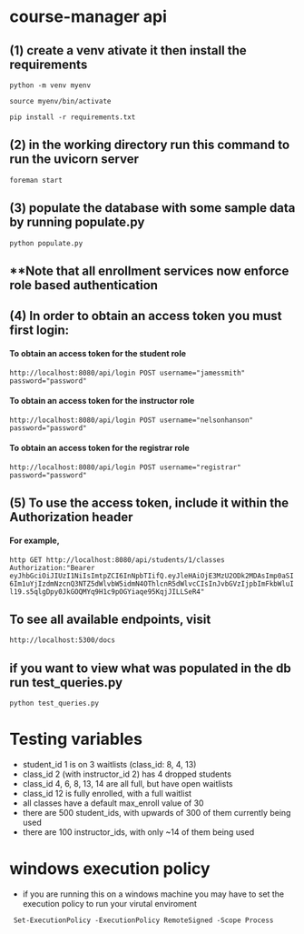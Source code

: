 # course-manager api

## (1) create a venv ativate it then install the requirements

`python -m venv myenv`

`source myenv/bin/activate`

`pip install -r requirements.txt`


## (2) in the working directory run this command to run the uvicorn server

`foreman start`

## (3) populate the database with some sample data by running populate.py

`python populate.py`

## **Note that all enrollment services now enforce role based authentication

## (4) In order to obtain an access token you must first login: 

#### To obtain an access token for the student role
``` http://localhost:8080/api/login POST username="jamessmith" password="password" ```
#### To obtain an access token for the instructor role
``` http://localhost:8080/api/login POST username="nelsonhanson" password="password" ```
#### To obtain an access token for the registrar role
``` http://localhost:8080/api/login POST username="registrar" password="password" ```

## (5) To use the access token, include it within the Authorization header
#### For example,  
```http GET http://localhost:8080/api/students/1/classes Authorization:"Bearer eyJhbGciOiJIUzI1NiIsImtpZCI6InNpbTIifQ.eyJleHAiOjE3MzU2ODk2MDAsImp0aSI6Im1uYjIzdmNzcnQ3NTZ5dWlvbW5idmN4OThlcnR5dWlvcCIsInJvbGVzIjpbImFkbWluIl19.s5qlgDpy0JkGOQMYq9H1c9pOGYiaqe95KqjJILLSeR4"```

## To see all available endpoints, visit 
`http://localhost:5300/docs` 

## if you want to view what was populated in the db run test_queries.py

`python test_queries.py`

# Testing variables
- student_id 1 is on 3 waitlists (class_id: 8, 4, 13)
- class_id 2 (with instructor_id 2) has 4 dropped students
- class_id 4, 6, 8, 13, 14 are all full, but have open waitlists
- class_id 12 is fully enrolled, with a full waitlist
- all classes have a default max_enroll value of 30
- there are 500 student_ids, with upwards of 300 of them currently being used
- there are 100 instructor_ids, with only ~14 of them being used

# windows execution policy
- if you are running this on a windows machine you may have to set the execution policy to run your virutal enviroment

` Set-ExecutionPolicy -ExecutionPolicy RemoteSigned -Scope Process`
